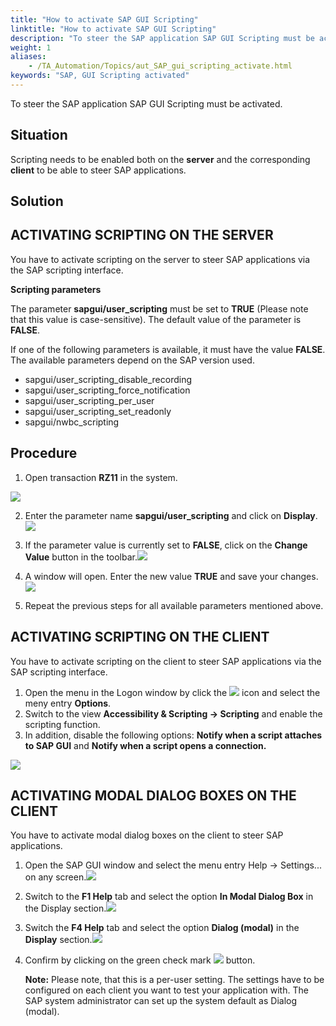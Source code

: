 ```yaml
--- 
title: "How to activate SAP GUI Scripting"
linktitle: "How to activate SAP GUI Scripting"
description: "To steer the SAP application SAP GUI Scripting must be activated."
weight: 1
aliases: 
    - /TA_Automation/Topics/aut_SAP_gui_scripting_activate.html
keywords: "SAP, GUI Scripting activated"
---
```


To steer the SAP application SAP GUI Scripting must be activated.

## Situation

Scripting needs to be enabled both on the **server** and the corresponding **client** to be able to steer SAP applications.

## Solution

## ACTIVATING SCRIPTING ON THE SERVER

You have to activate scripting on the server to steer SAP applications via the SAP scripting interface.

**Scripting parameters**

The parameter **sapgui/user\_scripting** must be set to **TRUE** \(Please note that this value is case-sensitive\). The default value of the parameter is **FALSE**.

If one of the following parameters is available, it must have the value **FALSE**. The available parameters depend on the SAP version used.

-   sapgui/user\_scripting\_disable\_recording
-   sapgui/user\_scripting\_force\_notification
-   sapgui/user\_scripting\_per\_user
-   sapgui/user\_scripting\_set\_readonly
-   sapgui/nwbc\_scripting

## Procedure

1. Open transaction **RZ11** in the system.

![](/images/TA_Automation/Images/sap_open_rz11.png)

2. Enter the parameter name **sapgui/user\_scripting** and click on **Display**.![](/images/TA_Automation/Images/sap_config_server_1.png)

3. If the parameter value is currently set to **FALSE**, click on the **Change Value** button in the toolbar.![](/images/TA_Automation/Images/sap_config_server_2.png)

4. A window will open. Enter the new value **TRUE** and save your changes.![](/images/TA_Automation/Images/sap_config_server_3.png)

5. Repeat the previous steps for all available parameters mentioned above.

## ACTIVATING SCRIPTING ON THE CLIENT

You have to activate scripting on the client to steer SAP applications via the SAP scripting interface.

1.  Open the menu in the Logon window by click the ![](/images/TA_Automation/Images/sap_config_client_1.png) icon and select the meny entry **Options**.
2.  Switch to the view **Accessibility & Scripting → Scripting** and enable the scripting function.
3.  In addition, disable the following options: **Notify when a script attaches to SAP GUI** and **Notify when a script opens a connection.**

![](/images/TA_Automation/Images/sap_config_client_2.png)

## ACTIVATING MODAL DIALOG BOXES ON THE CLIENT

You have to activate modal dialog boxes on the client to steer SAP applications.

1.  Open the SAP GUI window and select the menu entry Help → Settings... on any screen.![](/images/TA_Automation/Images/sap_config_client_3.png)
2.  Switch to the **F1 Help** tab and select the option **In Modal Dialog Box** in the Display section.![](/images/TA_Automation/Images/sap_config_client_4.png)
3.  Switch the **F4 Help** tab and select the option **Dialog \(modal\)** in the **Display** section.![](/images/TA_Automation/Images/sap_config_client_5.png)
4.  Confirm by clicking on the green check mark ![](/images/TA_Automation/Images/sap_config_client_6.png) button.

    **Note:** Please note, that this is a per-user setting. The settings have to be configured on each client you want to test your application with. The SAP system administrator can set up the system default as Dialog \(modal\).




